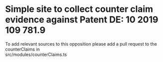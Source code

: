 # Simple site to collect counter claim evidence against Patent DE: 10 2019 109 781.9

To add relevant sources to this opposition please add a pull request to the counterClaims in  
src/modules/counterClaims.ts

